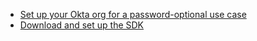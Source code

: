 * [Set up your Okta org for a password-optional use case](/docs/guides/oie-embedded-common-org-setup/nodejs/main/#set-up-your-okta-org-for-a-password-optional-use-case)
* [Download and set up the SDK](/docs/guides/oie-embedded-common-download-setup-app/nodejs/main/)
</br>

